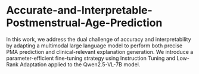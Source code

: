 # Accurate-and-Interpretable-Postmenstrual-Age-Prediction
In this work, we address the dual challenge of accuracy and interpretability by adapting a multimodal large language model to perform both precise PMA prediction and clinical-relevant explanation generation. We introduce a parameter-efficient fine-tuning strategy using Instruction Tuning and Low-Rank Adaptation applied to the Qwen2.5-VL-7B model. 

